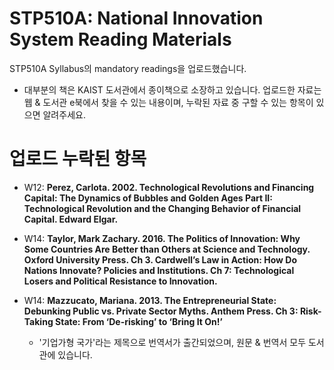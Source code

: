 # STP510A: National Innovation System Reading Materials
STP510A Syllabus의 mandatory readings을 업로드했습니다. 
- 대부분의 책은 KAIST 도서관에서 종이책으로 소장하고 있습니다. 업로드한 자료는 웹 & 도서관 e북에서 찾을 수 있는 내용이며, 누락된 자료 중 구할 수 있는 항목이 있으면 알려주세요.  

# 업로드 누락된 항목

- W12: **Perez, Carlota. 2002. Technological Revolutions and Financing Capital: The Dynamics of Bubbles and Golden Ages  Part II: Technological Revolution and the Changing Behavior of Financial Capital. Edward Elgar.** 

- W14: **Taylor, Mark Zachary. 2016. The Politics of Innovation: Why Some Countries Are Better than Others at Science and Technology. Oxford University Press. Ch 3. Cardwell’s Law in Action: How Do Nations Innovate? Policies and Institutions. Ch 7: Technological Losers and Political Resistance to Innovation.** 

- W14: **Mazzucato, Mariana. 2013. The Entrepreneurial State: Debunking Public vs. Private Sector Myths. Anthem Press. Ch 3: Risk-Taking State: From ‘De-risking’ to ‘Bring It On!’**
	- '기업가형 국가'라는 제목으로 번역서가 출간되었으며, 원문 & 번역서 모두 도서관에 있습니다.  

